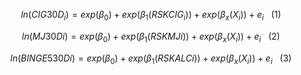 $$ ln({CIG30D_{i}) = exp(\beta_{0}) + exp(\beta_{1}(RSKCIG_{i})) + exp(\beta_{x}(X_{i})) + e_{i}}~~~ (1)$$


$$ ln({MJ30D{i}) = exp(\beta_{0}) + exp(\beta_{1}(RSKMJ{i})) + exp(\beta_{x}(X_{i})) + e_{i}}~~~ (2)$$

$$ ln({BINGE530D{i}) = exp(\beta_{0}) + exp(\beta_{1}(RSKALC{i})) + exp(\beta_{x}(X_{i})) + e_{i}}~~~ (3)$$
